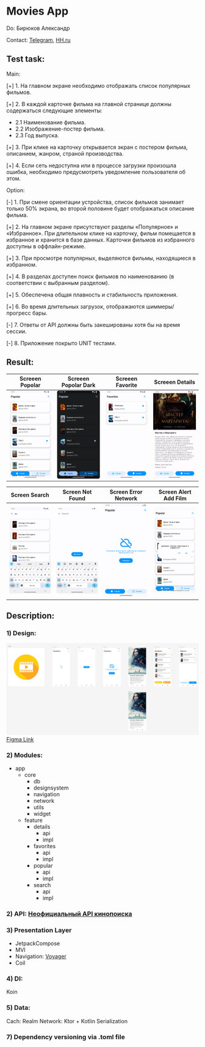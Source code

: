 # Movies App

Do: Бирюков Aлександр

Contact: [Telegram](https://t.me/SanyaLn), [HH.ru](https://kazan.hh.ru/resume/c458e78eff0c0dd3760039ed1f7047504d6247)

## Test task:
Main:

[+] 1. На главном экране необходимо отображать список популярных фильмов.

[+] 2. В каждой карточке фильма на главной странице должны содержаться следующие элементы:
- 2.1 Наименование фильма.  
- 2.2 Изображение-постер фильма.  
- 2.3 Год выпуска.
 
[+] 3. При клике на карточку открывается экран с постером фильма, описанием, жанром, страной
производства.

[+] 4. Если сеть недоступна или в процессе загрузки произошла ошибка, необходимо предусмотреть
уведомление пользователя об этом.

Option:

[-] 1. При смене ориентации устройства, список фильмов занимает только 50% экрана, во второй
половине будет отображаться описание фильма.

[+] 2. На главном экране присутствуют разделы «Популярное» и «Избранное». При длительном клике на
карточку, фильм помещается в избранное и хранится в базе данных. Карточки фильмов из
избранного доступны в оффлайн-режиме.

[+] 3. При просмотре популярных, выделяются фильмы, находящиеся в избранном.

[+] 4. В разделах доступен поиск фильмов по наименованию (в соответствии с выбранным разделом).

[+] 5. Обеспечена общая плавность и стабильность приложения.

[+] 6. Во время длительных загрузок, отображаются шиммеры/прогресс бары.

[-] 7. Ответы от API должны быть закешированы хотя бы на время сессии.

[-] 8. Приложение покрыто UNIT тестами.

## Result:

| Screeen Popolar                      | Screeen Popolar Dark                    | Screeen Favorite                      | Screeen Details                      |
|--------------------------------------|-----------------------------------------|---------------------------------------|--------------------------------------|
| ![Photo](/README/screen_popular.png) | ![Photo](/README/screen_dark_theme.png) | ![Photo](/README/screen_favorite.png) | ![Photo](/README/screen_details.png) |

| Screen Search                       | Screen Not Found                              | Screen Error Network               | Screen Alert Add Film              |
|-------------------------------------|-----------------------------------------------|------------------------------------|------------------------------------|
| ![Photo](/README/screen_search.png) | ![Photo](/README/screen_search_not_found.png) | ![Photo](/README/screen_error.png) | ![Photo](/README/screen_alert.png) |

## Description:

### 1) Design:

![Figma Design All Version Photo](/README/design.png)
[Figma Link](https://www.figma.com/file/DqAfJbnm1vJNUOtU9iE1Sb/Fintech2023-(Copy)?type=design&node-id=0%3A1&mode=design&t=8DWdMiAxqzZe2RSt-1)

### 2) Modules:

- app
  - core
    - db 
    - designsystem
    - navigation
    - network
    - utils
    - widget
  - feature
    - details
      - api
      - impl  
    - favorites
      - api
      - impl
    - popular
      - api
      - impl
    - search
      - api
      - impl
    
### 2) API: [Неофициальный API кинопоиска](https://kinopoiskapiunofficial.tech/)

### 3) Presentation Layer
  - JetpackCompose
  - MVI
  - Navigation: [Voyager](https://voyager.adriel.cafe/)
  - Coil

### 4) DI: 
  Koin

### 5) Data: 
   Cach: Realm 
   Network: Ktor + Kotlin Serialization 

### 7) Dependency versioning via .toml file
